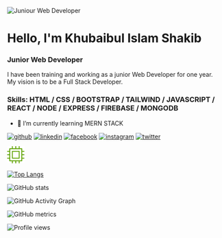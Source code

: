 ![Juniour Web Developer](https://i.ibb.co/dmyQks7/khubaibul-islam-shakib.png)

# Hello, I'm Khubaibul Islam Shakib
### Junior Web Developer


I have been training and working as a junior Web Developer for one year. My vision is to be a Full Stack Developer.

### Skills: HTML / CSS / BOOTSTRAP / TAILWIND / JAVASCRIPT / REACT / NODE / EXPRESS / FIREBASE / MONGODB
 
- 🌱 I’m currently learning MERN STACK 



[<img src='https://cdn.jsdelivr.net/npm/simple-icons@3.0.1/icons/github.svg' alt='github' height='40'>](https://github.com/KIShakib)  [<img src='https://cdn.jsdelivr.net/npm/simple-icons@3.0.1/icons/linkedin.svg' alt='linkedin' height='40'>](https://www.linkedin.com/in//in/khubaibul-islam-shakib-b9340323a//)  [<img src='https://cdn.jsdelivr.net/npm/simple-icons@3.0.1/icons/facebook.svg' alt='facebook' height='40'>](https://www.facebook.com/https://www.facebook.com/khubaibulislamshakib.xx)  [<img src='https://cdn.jsdelivr.net/npm/simple-icons@3.0.1/icons/instagram.svg' alt='instagram' height='40'>](https://www.instagram.com/https://www.instagram.com/ki_shakib//)  [<img src='https://cdn.jsdelivr.net/npm/simple-icons@3.0.1/icons/twitter.svg' alt='twitter' height='40'>](https://twitter.com/https://twitter.com/KI_Shakib2001)  

<a href='https://docs.github.com/en/developers'><img src='https://raw.githubusercontent.com/acervenky/animated-github-badges/master/assets/devbadge.gif' width='40' height='40'></a> 

[![Top Langs](https://github-readme-stats.vercel.app/api/top-langs/?username=KIShakib)](https://github.com/anuraghazra/github-readme-stats)

![GitHub stats](https://github-readme-stats.vercel.app/api?username=KIShakib&show_icons=true&count_private=true)  

![GitHub Activity Graph](https://activity-graph.herokuapp.com/graph?username=KIShakib)  

![GitHub metrics](https://metrics.lecoq.io/KIShakib)  

![Profile views](https://gpvc.arturio.dev/KIShakib)  
